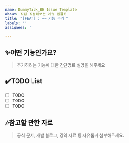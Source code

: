 ```yaml
---
name: DummyTalk_BE Issue Template
about: 직접 작성해보는 이슈 템플릿
title: "[FEAT] : ~~ 기능 추가 "
labels: ''
assignees: ''

---
```


## ✨어떤 기능인가요?
>추가하려는 기능에 대한 간단명료 설명을 해주세요

## ✔️TODO List
- [ ] TODO
- [ ] TODO
- [ ] TODO

## 🎶참고할 만한 자료
>공식 문서, 개발 블로그, 강의 자료 등 자유롭게 첨부해주세요.
